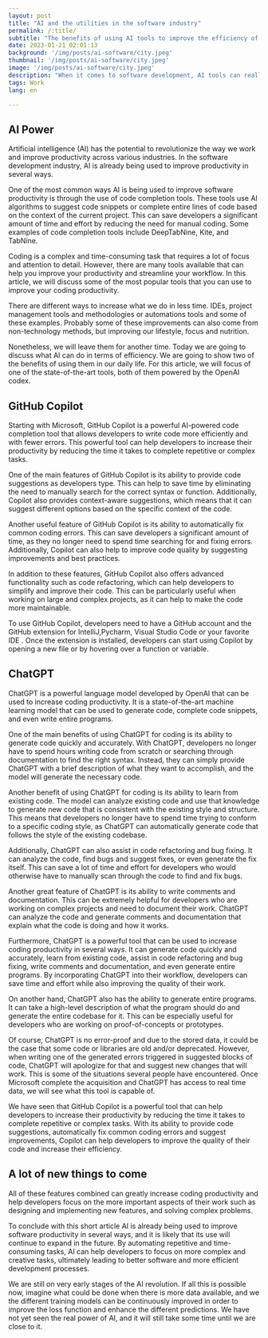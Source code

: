 ```yaml
---
layout: post 
title: "AI and the utilities in the software industry"
permalink: /:title/ 
subtitle: "The benefits of using AI tools to improve the efficiency of our work"
date: 2023-01-21 02:01:13 
background: '/img/posts/ai-software/city.jpeg' 
thumbnail: '/img/posts/ai-software/city.jpeg'
image: '/img/posts/ai-software/city.jpeg'
description: "When it comes to software development, AI tools can really help the different developers to improve their work and to make it more efficient. In this article, some tools such as ChatGPT and GitHub Copilot are described"
tags: Work 
lang: en

---
```


## AI Power

<div class="text-article">
Artificial intelligence (AI) has the potential to revolutionize the way we work and improve productivity across various industries. In the software development industry, AI is already being used to improve productivity in several ways.</div>

One of the most common ways AI is being used to improve software productivity is through the use of code completion tools. These tools use AI algorithms to suggest code snippets or complete entire lines of code based on the context of the current project. This can save developers a significant amount of time and effort by reducing the need for manual coding. Some examples of code completion tools include DeepTabNine, Kite, and TabNine.

Coding is a complex and time-consuming task that requires a lot of focus and attention to detail. However, there are many tools available that can help you improve your productivity and streamline your workflow. In this article, we will discuss some of the most popular tools that you can use to improve your coding productivity.

There are different ways to increase what we do in less time. IDEs, project management tools and methodologies or automations tools and some of these examples. Probably some of these improvements can also come from non-technology methods, but improving our lifestyle, focus and nutrition.

Nonetheless, we will leave them for another time. Today we are going to discuss what AI can do in terms of efficiency. We are going to show two of the benefits of using them in our daily life. For this article, we will focus of one of the state-of-the-art tools, both of them powered by the OpenAI codex.

## GitHub Copilot

Starting with Microsoft, GitHub Copilot is a powerful AI-powered code completion tool that allows developers to write code more efficiently and with fewer errors. This powerful tool can help developers to increase their productivity by reducing the time it takes to complete repetitive or complex tasks.

One of the main features of GitHub Copilot is its ability to provide code suggestions as developers type. This can help to save time by eliminating the need to manually search for the correct syntax or function. Additionally, Copilot also provides context-aware suggestions, which means that it can suggest different options based on the specific context of the code.

Another useful feature of GitHub Copilot is its ability to automatically fix common coding errors. This can save developers a significant amount of time, as they no longer need to spend time searching for and fixing errors. Additionally, Copilot can also help to improve code quality by suggesting improvements and best practices.

In addition to these features, GitHub Copilot also offers advanced functionality such as code refactoring, which can help developers to simplify and improve their code. This can be particularly useful when working on large and complex projects, as it can help to make the code more maintainable.

To use GitHub Copilot, developers need to have a GitHub account and the GitHub extension for IntelliJ,Pycharm, Visual Studio Code or your favorite IDE . Once the extension is installed, developers can start using Copilot by opening a new file or by hovering over a function or variable.

## ChatGPT

ChatGPT is a powerful language model developed by OpenAI that can be used to increase coding productivity. It is a state-of-the-art machine learning model that can be used to generate code, complete code snippets, and even write entire programs.

One of the main benefits of using ChatGPT for coding is its ability to generate code quickly and accurately. With ChatGPT, developers no longer have to spend hours writing code from scratch or searching through documentation to find the right syntax. Instead, they can simply provide ChatGPT with a brief description of what they want to accomplish, and the model will generate the necessary code.

Another benefit of using ChatGPT for coding is its ability to learn from existing code. The model can analyze existing code and use that knowledge to generate new code that is consistent with the existing style and structure. This means that developers no longer have to spend time trying to conform to a specific coding style, as ChatGPT can automatically generate code that follows the style of the existing codebase.

Additionally, ChatGPT can also assist in code refactoring and bug fixing. It can analyze the code, find bugs and suggest fixes, or even generate the fix itself. This can save a lot of time and effort for developers who would otherwise have to manually scan through the code to find and fix bugs.

Another great feature of ChatGPT is its ability to write comments and documentation. This can be extremely helpful for developers who are working on complex projects and need to document their work. ChatGPT can analyze the code and generate comments and documentation that explain what the code is doing and how it works.

Furthermore, ChatGPT is a powerful tool that can be used to increase coding productivity in several ways. It can generate code quickly and accurately, learn from existing code, assist in code refactoring and bug fixing, write comments and documentation, and even generate entire programs. By incorporating ChatGPT into their workflow, developers can save time and effort while also improving the quality of their work.

On another hand, ChatGPT also has the ability to generate entire programs. It can take a high-level description of what the program should do and generate the entire codebase for it. This can be especially useful for developers who are working on proof-of-concepts or prototypes.

Of course, ChatGPT is no error-proof and due to the stored data, it could be the case that some code or libraries are old and/or deprecated. However, when writing one of the generated errors triggered in suggested blocks of code, ChatGPT will apologize for that and suggest new changes that will work. This is some of the situations several people have encountered. Once Microsoft complete the acquisition and ChatGPT has access to real time data, we will see what this tool is capable of.

We have seen that GitHub Copilot is a powerful tool that can help developers to increase their productivity by reducing the time it takes to complete repetitive or complex tasks. With its ability to provide code suggestions, automatically fix common coding errors and suggest improvements, Copilot can help developers to improve the quality of their code and increase their efficiency.

## A lot of new things to come

All of these features combined can greatly increase coding productivity and help developers focus on the more important aspects of their work such as designing and implementing new features, and solving complex problems.

To conclude with this short article AI is already being used to improve software productivity in several ways, and it is likely that its use will continue to expand in the future. By automating repetitive and time-consuming tasks, AI can help developers to focus on more complex and creative tasks, ultimately leading to better software and more efficient development processes.

We are still on very early stages of the AI revolution. If all this is possible now, imagine what could be done when there is more data available, and we the different training models can be continuously improved in order to improve the loss function and enhance the different predictions. We have not yet seen the real power of AI, and it will still take some time until we are close to it.